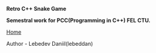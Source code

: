 **Retro C++ Snake Game**

**Semestral work for PCC(Programming in C++) FEL CTU.**

[Home](https://gitlab.fel.cvut.cz/lebeddan/pcc_semproj_snake/-/wikis/Home)

Author - Lebedev Daniil(lebeddan)
